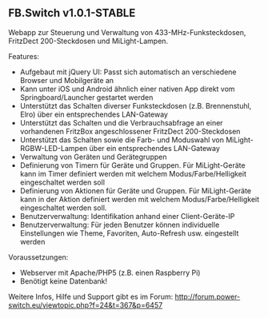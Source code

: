 FB.Switch v1.0.1-STABLE
-----------------------
Webapp zur Steuerung und Verwaltung von 433-MHz-Funksteckdosen, FritzDect 200-Steckdosen und MiLight-Lampen.

Features:
- Aufgebaut mit jQuery UI: Passt sich automatisch an verschiedene Browser und Mobilgeräte an
- Kann unter iOS und Android ähnlich einer nativen App direkt vom Springboard/Launcher gestartet werden
- Unterstützt das Schalten diverser Funksteckdosen (z.B. Brennenstuhl, Elro) über ein entsprechendes LAN-Gateway
- Unterstützt das Schalten und die Verbrauchsabfrage an einer vorhandenen FritzBox angeschlossener FritzDect 200-Steckdosen
- Unterstützt das Schalten sowie die Farb- und Moduswahl von MiLight-RGBW-LED-Lampen über ein entsprechendes LAN-Gateway
- Verwaltung von Geräten und Gerätegruppen
- Definierung von Timern für Geräte und Gruppen. Für MiLight-Geräte kann im Timer definiert werden mit welchem Modus/Farbe/Helligkeit eingeschaltet werden soll
- Definierung von Aktionen für Geräte und Gruppen. Für MiLight-Geräte kann in der Aktion definiert werden mit welchem Modus/Farbe/Helligkeit eingeschaltet werden soll.
- Benutzerverwaltung: Identifikation anhand einer Client-Geräte-IP
- Benutzerverwaltung: Für jeden Benutzer können individuelle Einstellungen wie Theme, Favoriten, Auto-Refresh usw. eingestellt werden


Voraussetzungen:
- Webserver mit Apache/PHP5 (z.B. einen Raspberry Pi)
- Benötigt keine Datenbank!

Weitere Infos, Hilfe und Support gibt es im Forum:
http://forum.power-switch.eu/viewtopic.php?f=24&t=367&p=6457
